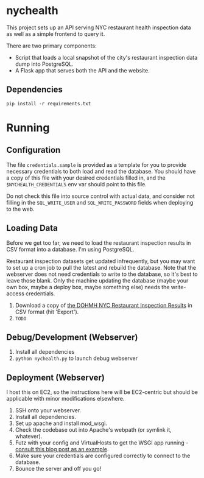 # nychealth

This project sets up an API serving NYC restaurant health inspection data as well as a simple frontend to query it.

There are two primary components:

- Script that loads a local snapshot of the city's restaurant inspection data dump into PostgreSQL.
- A Flask app that serves both the API and the website.

## Dependencies

```
pip install -r requirements.txt
```

# Running

## Configuration

The file `credentials.sample` is provided as a template for you to provide necessary credentials to both load and read the database. You should have a copy of this file with your desired credentials filled in, and the `$NYCHEALTH_CREDENTIALS` env var should point to this file.

Do not check this file into source control with actual data, and consider not filling in the `SQL_WRITE_USER` and `SQL_WRITE_PASSWORD` fields when deploying to the web.

## Loading Data

Before we get too far, we need to load the restaurant inspection results in CSV format into a database. I'm using PostgreSQL.

Restaurant inspection datasets get updated infrequently, but you may want to set up a cron job to pull the latest and rebuild the database. Note that the webserver does not need credentials to write to the database, so it's best to leave those blank. Only the machine updating the database (maybe your own box, maybe a deploy box, maybe something else) needs the write-access credentials.

1. Download a copy of [the DOHMH NYC Restaurant Inspection Results](https://data.cityofnewyork.us/Health/DOHMH-New-York-City-Restaurant-Inspection-Results/) in CSV format (hit 'Export').
2. `TODO`

## Debug/Development (Webserver)

1. Install all dependencies
3. `python nychealth.py` to launch debug webserver

## Deployment (Webserver)

I host this on EC2, so the instructions here will be EC2-centric but should be applicable with minor modifications elsewhere.

1. SSH onto your webserver.
2. Install all dependencies.
3. Set up apache and install mod_wsgi.
4. Check the codebase out into Apache's webpath (or symlink it, whatever).
5. Futz with your config and VirtualHosts to get the WSGI app running - [consult this blog post as an example](http://alex.nisnevich.com/blog/2014/10/01/setting_up_flask_on_ec2.html).
6. Make sure your credentials are configured correctly to connect to the database.
7. Bounce the server and off you go!
